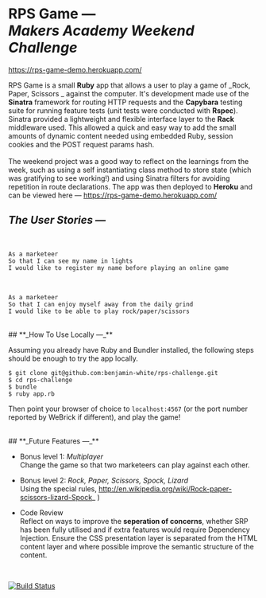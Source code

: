 # **RPS Game &mdash;**<br>_Makers Academy Weekend Challenge_

https://rps-game-demo.herokuapp.com/

RPS Game is a small **Ruby** app that allows a user to play a game of _Rock, Paper, Scissors _ against the computer. It's development made use of the **Sinatra** framework for routing HTTP requests and the **Capybara** testing suite for running feature tests (unit tests were conducted with **Rspec**). Sinatra provided a lightweight and flexible interface layer to the **Rack** middleware used. This allowed a quick and easy way to add the small amounts of dynamic content needed using embedded Ruby, session cookies and the POST request params hash.<br><br>
The weekend project was a good way to reflect on the learnings from the week, such as using a self instantiating class method to store state (which was gratifying to see working!) and using Sinatra filters for avoiding repetition in route declarations. The app was then deployed to **Heroku** and can be viewed here &mdash; https://rps-game-demo.herokuapp.com/

## **_The User Stories &mdash;_**
<br>

    As a marketeer
    So that I can see my name in lights
    I would like to register my name before playing an online game
&nbsp;

    As a marketeer
    So that I can enjoy myself away from the daily grind
    I would like to be able to play rock/paper/scissors
<br>
## **_How To Use Locally &mdash;_**

Assuming you already have Ruby and Bundler installed, the following steps should be enough to try the app locally.

    $ git clone git@github.com:benjamin-white/rps-challenge.git
    $ cd rps-challenge
    $ bundle
    $ ruby app.rb

Then point your browser of choice to `localhost:4567` (or the port number reported by WeBrick if different), and play the game!

<br>
## **_Future Features &mdash;_**

* Bonus level 1: _Multiplayer_ <br>Change the game so that two marketeers can play against each other.

* Bonus level 2: _Rock, Paper, Scissors, Spock, Lizard_ <br>Using the special rules, http://en.wikipedia.org/wiki/Rock-paper-scissors-lizard-Spock_ )

* Code Review <br>Reflect on ways to improve the **seperation of concerns**, whether SRP has been fully utilised and if extra features would require Dependency Injection. Ensure the CSS presentation layer is separated from the HTML content layer and where possible improve the semantic structure of the content.

<br>

[![Build Status](https://travis-ci.org/benjamin-white/rps-challenge.svg?branch=master)](https://travis-ci.org/benjamin-white/rps-challenge)
